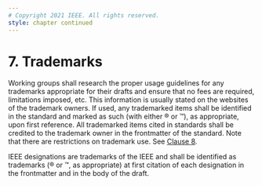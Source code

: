 ```yaml
---
# Copyright 2021 IEEE. All rights reserved.
style: chapter continued
---
```


# 7. Trademarks

Working groups shall research the proper usage guidelines for any trademarks appropriate for their drafts and ensure that no fees are required, limitations imposed, etc. This information is usually stated on the websites of the trademark owners. If used, any trademarked items shall be identified in the standard and marked as such (with either ® or ™), as appropriate, upon first reference. All trademarked items cited in standards shall be credited to the trademark owner in the frontmatter of the standard. Note that there are restrictions on trademark use. See [Clause 8](08.md).

IEEE designations are trademarks of the IEEE and shall be identified as trademarks (® or ™, as appropriate) at first citation of each designation in the frontmatter and in the body of the draft.
